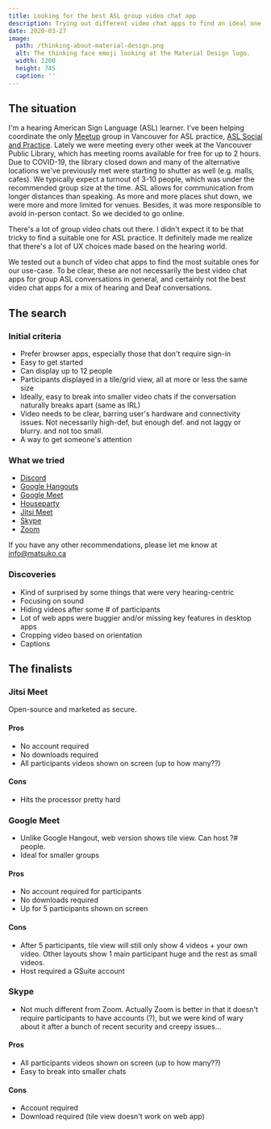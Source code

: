 ```yaml
---
title: Looking for the best ASL group video chat app
description: Trying out different video chat apps to find an ideal one for group ASL practice.
date: 2020-03-27
image:
  path: /thinking-about-material-design.png
  alt: The thinking face emoji looking at the Material Design logo.
  width: 1200
  height: 745
  caption: ''
---
```


<!--
TODO: change image, date, description
-->

## The situation
I'm a hearing American Sign Language (ASL) learner. I've been helping coordinate the only [Meetup](https://www.meetup.com/) group in Vancouver for ASL practice, [ASL Social and Practice](https://www.meetup.com/ASL-Social/). Lately we were meeting every other week at the Vancouver Public Library, which has meeting rooms available for free for up to 2 hours. Due to COVID-19, the library closed down and many of the alternative locations we've previously met were starting to shutter as well (e.g. malls, cafes). We typically expect a turnout of 3-10 people, which was under the recommended group size at the time. ASL allows for communication from longer distances than speaking. As more and more places shut down, we were more and more limited for venues. Besides, it was more responsible to avoid in-person contact. So we decided to go online.

There's a lot of group video chats out there. I didn't expect it to be that tricky to find a suitable one for ASL practice. It definitely made me realize that there's a lot of UX choices made based on the hearing world.

We tested out a bunch of video chat apps to find the most suitable ones for our use-case. To be clear, these are not necessarily the best video chat apps for group ASL conversations in general, and certainly not the best video chat apps for a mix of hearing and Deaf conversations.

## The search

### Initial criteria
- Prefer browser apps, especially those that don't require sign-in
- Easy to get started
- Can display up to 12 people
- Participants displayed in a tile/grid view, all at more or less the same size
- Ideally, easy to break into smaller video chats if the conversation naturally breaks apart (same as IRL)
- Video needs to be clear, barring user's hardware and connectivity issues. Not necessarily high-def, but enough def. and not laggy or blurry. and not too small.
- A way to get someone's attention

### What we tried
- [Discord](https://discordapp.com/)
- [Google Hangouts](https://hangouts.google.com/)
- [Google Meet](https://meet.google.com/)
- [Houseparty](https://www.houseparty.com/)
- [Jitsi Meet](https://meet.jit.si/)
- [Skype](https://www.skype.com/)
- [Zoom](https://zoom.us/)

If you have any other recommendations, please let me know at info@matsuko.ca

### Discoveries
- Kind of surprised by some things that were very hearing-centric
- Focusing on sound
- Hiding videos after some # of participants
- Lot of web apps were buggier and/or missing key features in desktop apps
- Cropping video based on orientation
- Captions

## The finalists

### Jitsi Meet
Open-source and marketed as secure.

#### Pros
- No account required
- No downloads required
- All participants videos shown on screen (up to how many??)

#### Cons
- Hits the processor pretty hard

### Google Meet
- Unlike Google Hangout, web version shows tile view. Can host ?# people.
- Ideal for smaller groups

#### Pros
- No account required for participants
- No downloads required
- Up for 5 participants shown on screen

#### Cons
- After 5 participants, tile view will still only show 4 videos + your own video. Other layouts show 1 main participant huge and the rest as small videos.
- Host required a GSuite account

### Skype
- Not much different from Zoom. Actually Zoom is better in that it doesn't require participants to have accounts (?), but we were kind of wary about it after a bunch of recent security and creepy issues...

#### Pros
- All participants videos shown on screen (up to how many??)
- Easy to break into smaller chats

#### Cons
- Account required
- Download required (tile view doesn't work on web app)
